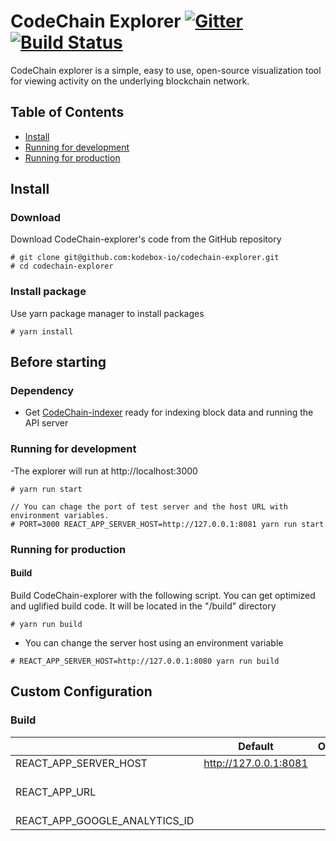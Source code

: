 # CodeChain Explorer [![Gitter](https://badges.gitter.im/CodeChain-io/codechain-explorer.svg)](https://gitter.im/CodeChain-io/codechain-explorer?utm_source=badge&utm_medium=badge&utm_campaign=pr-badge) [![Build Status](https://travis-ci.org/CodeChain-io/codechain-explorer.svg?branch=master)](https://travis-ci.org/CodeChain-io/codechain-explorer)

CodeChain explorer is a simple, easy to use, open-source visualization tool for viewing activity on the underlying blockchain network.

## Table of Contents

- [Install](https://github.com/CodeChain-io/codechain-explorer#install)
- [Running for development](https://github.com/CodeChain-io/codechain-explorer#running-for-development)
- [Running for production](https://github.com/CodeChain-io/codechain-explorer#running-for-production)

## Install

### Download

Download CodeChain-explorer's code from the GitHub repository

```
# git clone git@github.com:kodebox-io/codechain-explorer.git
# cd codechain-explorer
```

### Install package

Use yarn package manager to install packages

```
# yarn install
```

## Before starting

### Dependency

- Get [CodeChain-indexer](https://github.com/CodeChain-io/codechain-indexer) ready for indexing block data and running the API server

### Running for development

-The explorer will run at http://localhost:3000

```
# yarn run start

// You can chage the port of test server and the host URL with environment variables.
# PORT=3000 REACT_APP_SERVER_HOST=http://127.0.0.1:8081 yarn run start
```

### Running for production

#### Build

Build CodeChain-explorer with the following script. You can get optimized and uglified build code. It will be located in the "/build" directory

```
# yarn run build
```

- You can change the server host using an environment variable

```
# REACT_APP_SERVER_HOST=http://127.0.0.1:8080 yarn run build
```

## Custom Configuration

### Build

|                               | Default               | Options | Description                     |
| ----------------------------- | --------------------- | ------- | ------------------------------- |
| REACT_APP_SERVER_HOST         | http://127.0.0.1:8081 |         |                                 |
| REACT_APP_URL                 |                       |         | This is used for the open graph |
| REACT_APP_GOOGLE_ANALYTICS_ID |                       |         |                                 |
